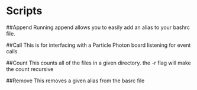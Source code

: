 # Scripts
##Append
Running append allows you to easily add an alias to your bashrc file.

##Call
This is for interfacing with a Particle Photon board listening for event calls

##Count
This counts all of the files in a given directory.
the -r flag will make the count recursive

##Remove
This removes a given alias from the basrc file
